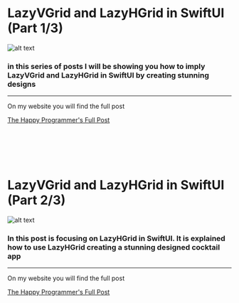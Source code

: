 <h1>LazyVGrid and LazyHGrid in SwiftUI (Part 1/3)</h1>

![alt text](https://thehappyprogrammer.com/wp-content/uploads/2020/11/LazyVGrid.png?w=1673&ssl=1?raw=true)

<h3>in this series of posts I will be showing you how to imply LazyVGrid and LazyHGrid in SwiftUI by creating stunning designs</h3>

<hr>


<p>On my website you will  find the full post</p>



<a href="https://thehappyprogrammer.com/lazyvgrid-and-lazyhgrid-in-swiftui-part-1/">The Happy Programmer's Full Post</a>

<br>
<br>
<br>
<br>

<h1>LazyVGrid and LazyHGrid in SwiftUI (Part 2/3)</h1>

![alt text](https://i0.wp.com/thehappyprogrammer.com/wp-content/uploads/2020/12/lazystack2-1.png?w=1673&ssl=1?raw=true)

<h3>In this post is focusing on LazyHGrid in SwiftUI. It is explained how to use LazyHGrid creating a stunning designed cocktail app</h3>

<hr>


<p>On my website you will  find the full post</p>



<a href="https://thehappyprogrammer.com/lazyvgrid-and-lazyhgrid-in-swiftui-part-2-3/">The Happy Programmer's Full Post</a>


